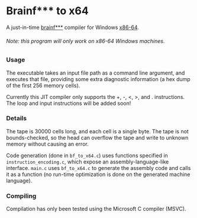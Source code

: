 # Brainf*** to x64
A just-in-time [brainf***](https://en.wikipedia.org/wiki/Brainfuck) compiler for Windows [x86-64](https://en.wikipedia.org/wiki/X86-64).

###### Note: this program will *only* work on x86-64 Windows machines.

### Usage

The executable takes an input file path as a command line argument, and executes that file, providing some extra diagnostic information (a hex dump of the first 256 memory cells).

Currently this JIT compiler only supports the +, -, <, >, and . instructions. The loop and input instructions will be added soon!

### Details

The tape is 30000 cells long, and each cell is a single byte. The tape is not bounds-checked, so the head can overflow the tape and write to unknown memory without causing an error.

Code generation (done in `bf_to_x64.c`) uses functions specified in `instruction_encoding.c`, which expose an assembly-language-like interface. `main.c` uses `bf_to_x64.c` to generate the assembly code and calls it as a function (no run-time optimization is done on the generated machine language).

### Compiling

Compilation has only been tested using the Microsoft C compiler (MSVC).
